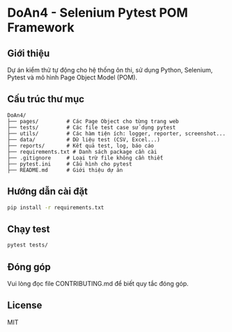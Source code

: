 # DoAn4 - Selenium Pytest POM Framework

## Giới thiệu
Dự án kiểm thử tự động cho hệ thống ôn thi, sử dụng Python, Selenium, Pytest và mô hình Page Object Model (POM).

## Cấu trúc thư mục
```
DoAn4/
├── pages/         # Các Page Object cho từng trang web
├── tests/         # Các file test case sử dụng pytest
├── utils/         # Các hàm tiện ích: logger, reporter, screenshot...
├── data/          # Dữ liệu test (CSV, Excel...)
├── reports/       # Kết quả test, log, báo cáo
├── requirements.txt # Danh sách package cần cài
├── .gitignore     # Loại trừ file không cần thiết
├── pytest.ini     # Cấu hình cho pytest
├── README.md      # Giới thiệu dự án
```

## Hướng dẫn cài đặt
```bash
pip install -r requirements.txt
```

## Chạy test
```bash
pytest tests/
```

## Đóng góp
Vui lòng đọc file CONTRIBUTING.md để biết quy tắc đóng góp.

## License
MIT
